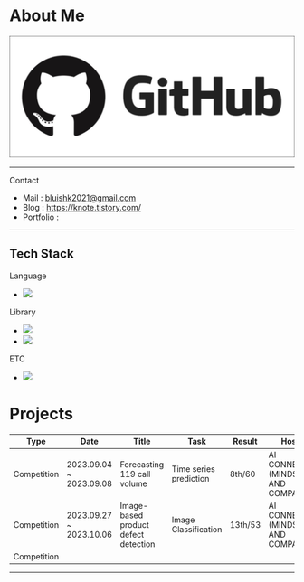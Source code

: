 About Me
=============

![image](https://github.com/kang952175/kang952175/blob/main/Image/github_image.png?raw=true)


***
Contact
- Mail : bluishk2021@gmail.com
- Blog : https://knote.tistory.com/
- Portfolio :

***
Tech Stack
------
Language
- <img src="https://img.shields.io/badge/Python-3766AB?style=flat-square&logo=Python&logoColor=white"/>

Library
- <img src="https://img.shields.io/badge/PyTorch-EE4C2C?style=flat-square&logo=PyTorch&logoColor=white"/>
- <img src="https://img.shields.io/badge/pandas-150458?style=flat-square&logo=pandas&logoColor=white"/>

ETC
- <img src="https://img.shields.io/badge/MySQL-4479A1?style=flat-square&logo=MySQL&logoColor=white"/>

Projects
===============
|Type|Date|Title|Task|Result|Host
|------|---|---|---|---|---|
|Competition|2023.09.04 ~ 2023.09.08|Forecasting 119 call volume|Time series prediction|8th/60|AI CONNECT <br>(MINDS AND COMPANY)|
|Competition|2023.09.27 ~ 2023.10.06|Image-based product defect detection|Image Classification|13th/53|AI CONNECT <br>(MINDS AND COMPANY)|
|Competition|||
-------------
